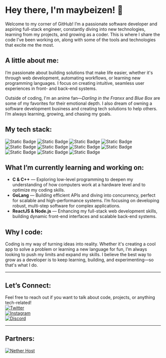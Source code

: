 # Hey there, I'm maybeizen! 👋

Welcome to my corner of GitHub! I’m a passionate software developer and aspiring full-stack engineer, constantly diving into new technologies, learning from my projects, and growing as a coder. This is where I share the code I’ve been working on, along with some of the tools and technologies that excite me the most.

## A little about me:
I’m passionate about building solutions that make life easier, whether it's through web development, automating workflows, or learning new programming languages. I focus on creating intuitive, seamless user experiences in front- and back-end systems.  

Outside of coding, I'm an anime fan—*Darling in the Franxx* and *Blue Box* are some of my favorites for their emotional depth. I also dream of owning a software development business and creating tech solutions to help others. I’m always learning, growing, and chasing my goals.

## My tech stack:  
![Static Badge](https://img.shields.io/badge/React-%23111111?style=for-the-badge&logo=React&logoSize=auto&color=%23111111) ![Static Badge](https://img.shields.io/badge/Node.js-%23111111?style=for-the-badge&logo=node.js&logoSize=auto&color=%23111111) ![Static Badge](https://img.shields.io/badge/Next.js-%23111111?style=for-the-badge&logo=next.js&logoSize=auto&color=%23111111) ![Static Badge](https://img.shields.io/badge/Tailwind-%23111111?style=for-the-badge&logo=tailwindcss&logoSize=auto&color=%23111111) ![Static Badge](https://img.shields.io/badge/Bootstrap-%23111111?style=for-the-badge&logo=bootstrap&logoSize=auto&color=%23111111) ![Static Badge](https://img.shields.io/badge/JavaScript-%23111111?style=for-the-badge&logo=JavaScript&logoSize=auto&color=%23111111) ![Static Badge](https://img.shields.io/badge/Python-%23111111?style=for-the-badge&logo=python&logoSize=auto&color=%23111111) ![Static Badge](https://img.shields.io/badge/GoLang-%23111111?style=for-the-badge&logo=go&logoSize=auto&color=%23111111) ![Static Badge](https://img.shields.io/badge/HTML-%23111111?style=for-the-badge&logo=html5&logoSize=auto&color=%23111111) ![Static Badge](https://img.shields.io/badge/Lua-%23111111?style=for-the-badge&logo=lua&logoSize=auto&color=%23111111) ![Static Badge](https://img.shields.io/badge/MySQL-%23111111?style=for-the-badge&logo=mysql&logoSize=auto&color=%23111111)

## What I’m currently learning and working on:  
- **C & C++** — Exploring low-level programming to deepen my understanding of how computers work at a hardware level and to optimize my coding skills.  
- **GoLang** — Building efficient APIs and diving into concurrency, perfect for scalable and high-performance systems. I’m focusing on developing robust, multi-step software for complex applications.  
- **ReactJS & Node.js** — Enhancing my full-stack web development skills, building dynamic front-end interfaces and scalable back-end systems.  

## Why I code:
Coding is my way of turning ideas into reality. Whether it's creating a cool app to solve a problem or learning a new language for fun, I’m always looking to push my limits and expand my skills. I believe the best way to grow as a developer is to keep learning, building, and experimenting—so that's what I do.

---

## Let’s Connect:
Feel free to reach out if you want to talk about code, projects, or anything tech-related!  
[![Twitter](https://img.shields.io/badge/Twitter-black?style=for-the-badge&logo=x)](https://x.com/maybeizen)  
[![Instagram](https://img.shields.io/badge/Instagram-black?style=for-the-badge&logo=instagram)](https://instagram.com/maybeizen)  
[![Discord](https://img.shields.io/badge/maybeizen-%235C6AE2?style=for-the-badge&logo=discord&logoColor=fff&labelColor=%235C6AE2)](https://discord.com/users/924513291806580736)

---

## Partners:
[![Nether Host](https://img.shields.io/badge/Nether%20Host-black?style=for-the-badge&logo=discord&logoColor=fff&labelColor=%239d0e0e&color=%239d0e0e)](https://nether.host)
